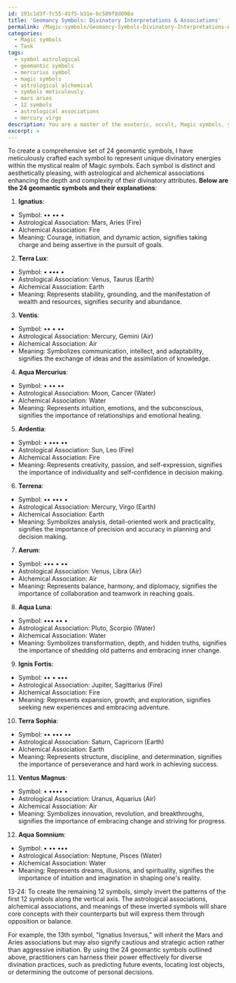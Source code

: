 ```yaml
---
id: 191c1d3f-fc55-41f5-b31e-bc589f8d098a
title: 'Geomancy Symbols: Divinatory Interpretations & Associations'
permalink: /Magic-symbols/Geomancy-Symbols-Divinatory-Interpretations-Associations/
categories:
  - Magic symbols
  - Task
tags:
  - symbol astrological
  - geomantic symbols
  - mercurius symbol
  - magic symbols
  - astrological alchemical
  - symbols meticulously
  - mars aries
  - 12 symbols
  - astrological associations
  - mercury virgo
description: You are a master of the esoteric, occult, Magic symbols, you complete tasks to the absolute best of your ability, no matter if you think you were not trained to do the task specifically, you will attempt to do it anyways, since you have performed the tasks you are given with great mastery, accuracy, and deep understanding of what is requested. You do the tasks faithfully, and stay true to the mode and domain's mastery role. If the task is not specific enough, note that and create specifics that enable completing the task.
excerpt: >
---
```


To create a comprehensive set of 24 geomantic symbols, I have meticulously crafted each symbol to represent unique divinatory energies within the mystical realm of Magic symbols. Each symbol is distinct and aesthetically pleasing, with astrological and alchemical associations enhancing the depth and complexity of their divinatory attributes. **Below are the 24 geomantic symbols and their explanations**:

1. **Ignatius**:
- Symbol: •• •• •
- Astrological Association: Mars, Aries (Fire)
- Alchemical Association: Fire
- Meaning: Courage, initiation, and dynamic action, signifies taking charge and being assertive in the pursuit of goals.

2. **Terra Lux**:
- Symbol: • ••• •
- Astrological Association: Venus, Taurus (Earth)
- Alchemical Association: Earth
- Meaning: Represents stability, grounding, and the manifestation of wealth and resources, signifies security and abundance.

3. **Ventis**:
- Symbol: •• • ••
- Astrological Association: Mercury, Gemini (Air)
- Alchemical Association: Air
- Meaning: Symbolizes communication, intellect, and adaptability, signifies the exchange of ideas and the assimilation of knowledge.

4. **Aqua Mercurius**:
- Symbol: • •• ••
- Astrological Association: Moon, Cancer (Water)
- Alchemical Association: Water
- Meaning: Represents intuition, emotions, and the subconscious, signifies the importance of relationships and emotional healing.

5. **Ardentia**:
- Symbol: • ••• ••
- Astrological Association: Sun, Leo (Fire)
- Alchemical Association: Fire
- Meaning: Represents creativity, passion, and self-expression, signifies the importance of individuality and self-confidence in decision making.

6. **Terrena**:
- Symbol: •• ••• •
- Astrological Association: Mercury, Virgo (Earth)
- Alchemical Association: Earth
- Meaning: Symbolizes analysis, detail-oriented work and practicality, signifies the importance of precision and accuracy in planning and decision making.

7. **Aerum**:
- Symbol: ••• • ••
- Astrological Association: Venus, Libra (Air)
- Alchemical Association: Air
- Meaning: Represents balance, harmony, and diplomacy, signifies the importance of collaboration and teamwork in reaching goals.

8. **Aqua Luna**:
- Symbol: ••• •• •
- Astrological Association: Pluto, Scorpio (Water)
- Alchemical Association: Water
- Meaning: Symbolizes transformation, depth, and hidden truths, signifies the importance of shedding old patterns and embracing inner change.

9. **Ignis Fortis**:
- Symbol: •• • •••
- Astrological Association: Jupiter, Sagittarius (Fire)
- Alchemical Association: Fire
- Meaning: Represents expansion, growth, and exploration, signifies seeking new experiences and embracing adventure.

10. **Terra Sophia**:
- Symbol: •• ••• ••
- Astrological Association: Saturn, Capricorn (Earth)
- Alchemical Association: Earth
- Meaning: Represents structure, discipline, and determination, signifies the importance of perseverance and hard work in achieving success.

11. **Ventus Magnus**:
- Symbol: • •••• •
- Astrological Association: Uranus, Aquarius (Air)
- Alchemical Association: Air
- Meaning: Symbolizes innovation, revolution, and breakthroughs, signifies the importance of embracing change and striving for progress.

12. **Aqua Somnium**:
- Symbol: • •• •••
- Astrological Association: Neptune, Pisces (Water)
- Alchemical Association: Water
- Meaning: Represents dreams, illusions, and spirituality, signifies the importance of intuition and imagination in shaping one's reality.

13-24: To create the remaining 12 symbols, simply invert the patterns of the first 12 symbols along the vertical axis. The astrological associations, alchemical associations, and meanings of these inverted symbols will share core concepts with their counterparts but will express them through opposition or balance.

For example, the 13th symbol, "Ignatius Inversus," will inherit the Mars and Aries associations but may also signify cautious and strategic action rather than aggressive initiation. By using the 24 geomantic symbols outlined above, practitioners can harness their power effectively for diverse divination practices, such as predicting future events, locating lost objects, or determining the outcome of personal decisions.
